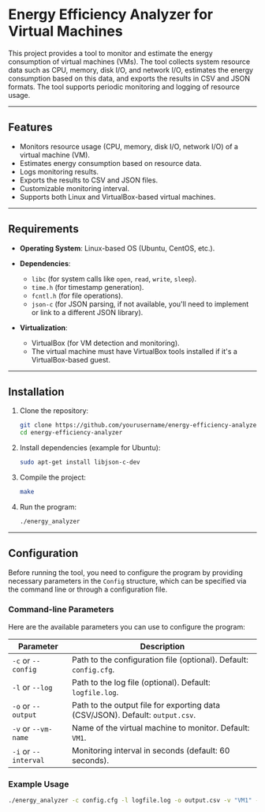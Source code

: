 # Energy Efficiency Analyzer for Virtual Machines

This project provides a tool to monitor and estimate the energy consumption of virtual machines (VMs). The tool collects system resource data such as CPU, memory, disk I/O, and network I/O, estimates the energy consumption based on this data, and exports the results in CSV and JSON formats. The tool supports periodic monitoring and logging of resource usage.

---

## Features

- Monitors resource usage (CPU, memory, disk I/O, network I/O) of a virtual machine (VM).
- Estimates energy consumption based on resource data.
- Logs monitoring results.
- Exports the results to CSV and JSON files.
- Customizable monitoring interval.
- Supports both Linux and VirtualBox-based virtual machines.

---

## Requirements

- **Operating System**: Linux-based OS (Ubuntu, CentOS, etc.).
- **Dependencies**:
  - `libc` (for system calls like `open`, `read`, `write`, `sleep`).
  - `time.h` (for timestamp generation).
  - `fcntl.h` (for file operations).
  - `json-c` (for JSON parsing, if not available, you'll need to implement or link to a different JSON library).
  
- **Virtualization**:
  - VirtualBox (for VM detection and monitoring).
  - The virtual machine must have VirtualBox tools installed if it's a VirtualBox-based guest.

---

## Installation

1. Clone the repository:

    ```bash
    git clone https://github.com/yourusername/energy-efficiency-analyzer.git
    cd energy-efficiency-analyzer
    ```

2. Install dependencies (example for Ubuntu):

    ```bash
    sudo apt-get install libjson-c-dev
    ```

3. Compile the project:

    ```bash
    make
    ```

4. Run the program:

    ```bash
    ./energy_analyzer
    ```

---

## Configuration

Before running the tool, you need to configure the program by providing necessary parameters in the `Config` structure, which can be specified via the command line or through a configuration file.

### Command-line Parameters

Here are the available parameters you can use to configure the program:

| Parameter             | Description                                                         |
|-----------------------|---------------------------------------------------------------------|
| `-c` or `--config`     | Path to the configuration file (optional). Default: `config.cfg`.   |
| `-l` or `--log`        | Path to the log file (optional). Default: `logfile.log`.            |
| `-o` or `--output`     | Path to the output file for exporting data (CSV/JSON). Default: `output.csv`. |
| `-v` or `--vm-name`    | Name of the virtual machine to monitor. Default: `VM1`.             |
| `-i` or `--interval`   | Monitoring interval in seconds (default: 60 seconds).               |

### Example Usage

```bash
./energy_analyzer -c config.cfg -l logfile.log -o output.csv -v "VM1" -i 60

